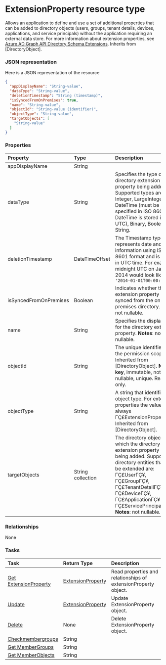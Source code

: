# ExtensionProperty resource type

Allows an application to define and use a set of additional properties that can be added to directory objects (users, groups, tenant details, devices, applications, and service principals) without the application requiring an external data store. For more information about extension properties, see [Azure AD Graph API Directory Schema Extensions](https://msdn.microsoft.com/en-us/library/azure/dn720459.aspx). Inherits from [DirectoryObject].

### JSON representation

Here is a JSON representation of the resource

<!-- {
  "blockType": "resource",
  "optionalProperties": [

  ],
  "@odata.type": "microsoft.graph.extensionproperty"
}-->

```json
{
  "appDisplayName": "String-value",
  "dataType": "String-value",
  "deletionTimestamp": "String (timestamp)",
  "isSyncedFromOnPremises": true,
  "name": "String-value",
  "objectId": "String-value (identifier)",
  "objectType": "String-value",
  "targetObjects": [
    "String-value"
  ]
}

```
### Properties
| Property	   | Type	|Description|
|:---------------|:--------|:----------|
|appDisplayName|String|            |
|dataType|String|Specifies the type of the directory extension property being added.   Supported types are: Integer, LargeInteger, DateTime (must be specified in ISO 8601 - DateTime is stored in UTC), Binary, Boolean, and String.|
|deletionTimestamp|DateTimeOffset|The Timestamp type represents date and time information using ISO 8601 format and is always in UTC time. For example, midnight UTC on Jan 1, 2014 would look like this: `'2014-01-01T00:00:00Z'`|
|isSyncedFromOnPremises|Boolean|Indicates whether the extension property is synced from the on premises directory.                            **Notes**: not nullable.            |
|name|String|Specifies the display name for the directory extension property.                            **Notes**: not nullable.            |
|objectId|String|The unique identifier for the permission scope. Inherited from [DirectoryObject].                            **Notes**: **key**, immutable, not nullable, unique.             Read-only.|
|objectType|String|A string that identifies the object type. For extension properties the value is always ΓÇ£ExtensionPropertyΓÇ¥. Inherited from [DirectoryObject].|
|targetObjects|String collection|The directory objects to which the directory extension property is being added.  Supported directory entities that can be extended are: ΓÇ£UserΓÇ¥, ΓÇ£GroupΓÇ¥, ΓÇ£TenantDetailΓÇ¥, ΓÇ£DeviceΓÇ¥, ΓÇ£ApplicationΓÇ¥ and ΓÇ£ServicePrincipalΓÇ¥                            **Notes**: not nullable.            |

### Relationships
None


### Tasks

| Task		   | Return Type	|Description|
|:---------------|:--------|:----------|
|[Get ExtensionProperty](../api/extensionproperty_get.md) | [ExtensionProperty](extensionproperty.md) |Read properties and relationships of extensionProperty object.|
|[Update](../api/extensionproperty_update.md) | [ExtensionProperty](extensionproperty.md)	|Update ExtensionProperty object. |
|[Delete](../api/extensionproperty_delete.md) | None |Delete ExtensionProperty object. |
|[Checkmembergroups](../api/extensionproperty_checkmembergroups.md)|String||
|[Get MemberGroups](../api/extensionproperty_getmembergroups.md)|String||
|[Get MemberObjects](../api/extensionproperty_getmemberobjects.md)|String||

<!-- uuid: 7189c479-c5d5-44df-afdd-e1e2d559e815
2015-10-19 09:46:34 UTC -->
<!-- {
  "type": "#page.annotation",
  "description": "ExtensionProperty resource",
  "keywords": "",
  "section": "documentation",
  "tocPath": ""
}-->